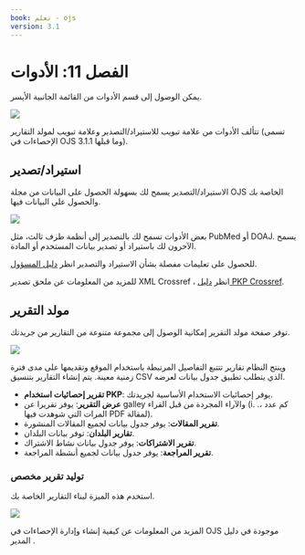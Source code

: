 ```yaml
---
book: تعلم - ojs
version: 3.1
---
```


# الفصل 11: الأدوات

يمكن الوصول إلى قسم الأدوات من القائمة الجانبية الأيسر.

![](./assets/learning-ojs3.1-jm-users-tools.png)

تتألف الأدوات من علامة تبويب للاستيراد/التصدير وعلامة تبويب لمولد التقارير (تسمى الإحصاءات في OJS 3.1.1 وما قبلها).

## استيراد/تصدير

الاستيراد/التصدير يسمح لك بسهولة الحصول على البيانات من مجلة OJS الخاصة بك والحصول على البيانات فيها.

![](./assets/learning-ojs3.1-jm-users-tools-import.png)

بعض الأدوات تسمح لك بالتصدير إلى أنظمة طرف ثالث، مثل PubMed أو DOAJ. يسمح الآخرون لك باستيراد أو تصدير بيانات المستخدم أو المادة.

للحصول على تعليمات مفصلة بشأن الاستيراد والتصدير انظر [دليل المسؤول](https://docs.pkp.sfu.ca/admin-guide/en/data-import-and-export).

للمزيد من المعلومات عن ملحق تصدير XML Crossref ، انظر [دليل PKP Crossref](https://docs.pkp.sfu.ca/crossref-ojs-manual/en/).

## مولد التقرير

توفر صفحة مولد التقرير إمكانية الوصول إلى مجموعة متنوعة من التقارير من جريدتك.

![](./assets/learning-ojs3.1-jm-users-tools-stats.png)

وينتج النظام تقارير تتتبع التفاصيل المرتبطة باستخدام الموقع وتقديمها على مدى فترة زمنية معينة. يتم إنشاء التقارير بتنسيق CSV الذي يتطلب تطبيق جدول بيانات لعرضه.

- **تقرير إحصائيات استخدام PKP**: يوفر إحصائيات الاستخدام الأساسية لجريدتك.
- **عرض التقرير**: يوفر تقريرا عن galley والآراء المجردة من قبل القراء \(i. .، كم عدد المرات التي شوهدت فيها PDF لمقالة\).
- **تقرير المقالات**: يوفر جدول بيانات لجميع المقالات المنشورة.
- **تقارير البلدان**: توفر بيانات البلدان.
- **تقرير الاشتراكات**: يوفر جدول بيانات نشاط الاشتراك.
- **تقرير المراجعة**: يوفر جدول بيانات لجميع أنشطة المراجعة.


### توليد تقرير مخصص

استخدم هذه الميزة لبناء التقارير الخاصة بك.

![](./assets/learning-ojs3.1-jm-users-tools-stats-custom.png)

المزيد من المعلومات عن كيفية إنشاء وإدارة الإحصاءات في OJS موجودة في دليل المدير [](https://docs.pkp.sfu.ca/admin-guide/en/statistics).

